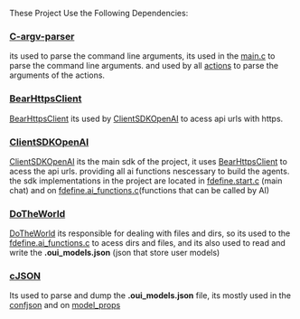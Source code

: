 

These Project Use the Following Dependencies:
### [C-argv-parser](https://github.com/OUIsolutions/C-argv-parser)
its used to parse the command line arguments, its used in the [main.c](/src/main.c) to parse the command line arguments.
and used by all [actions](/src/actions) to parse the arguments of the actions.


### [BearHttpsClient](https://github.com/OUIsolutions/BearHttpsClient)
[BearHttpsClient](https://github.com/OUIsolutions/BearHttpsClient) its used by [ClientSDKOpenAI](https://github.com/SamuelHenriqueDeMoraisVitrio/ClientSDKOpenAI) to acess api urls with https.

### [ClientSDKOpenAI](https://github.com/SamuelHenriqueDeMoraisVitrio/ClientSDKOpenAI)  
[ClientSDKOpenAI](https://github.com/SamuelHenriqueDeMoraisVitrio/ClientSDKOpenAI) its the main sdk of the project, it uses [BearHttpsClient](https://github.com/OUIsolutions/BearHttpsClient) to acess the api urls.
providing all ai functions nescessary to build the agents.
the sdk implementations in the project are located in [fdefine.start.c](/src/actions/start/fdefine.start.c) (main chat) and on
[fdefine.ai_functions.c](/src/ai_functions/fdefine.ai_functions.c)(functions that can be called by AI)


### [DoTheWorld](https://github.com/OUIsolutions/DoTheWorld) 
[DoTheWorld](https://github.com/OUIsolutions/DoTheWorld) its responsible for dealing with files and dirs, so its used to 
the [fdefine.ai_functions.c](/src/ai_functions/fdefine.ai_functions.c) to acess dirs and files, and its also used to read 
 and write the **.oui_models.json** (json that store user models)

### [cJSON](https://github.com/DaveGamble/cJSON) 
Its used to parse and dump the **.oui_models.json** file, its mostly used in the [confjson](/src/confjson/) and on [model_props](/src/model_props/)

